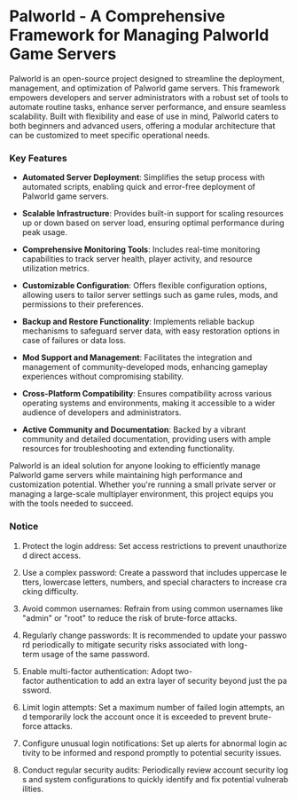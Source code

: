 # Palworld - A Comprehensive Framework for Managing Palworld Game Servers

Palworld is an open-source project designed to streamline the deployment, management, and optimization of Palworld game servers. This framework empowers developers and server administrators with a robust set of tools to automate routine tasks, enhance server performance, and ensure seamless scalability. Built with flexibility and ease of use in mind, Palworld caters to both beginners and advanced users, offering a modular architecture that can be customized to meet specific operational needs.

### Key Features

- **Automated Server Deployment**: Simplifies the setup process with automated scripts, enabling quick and error-free deployment of Palworld game servers.
  
- **Scalable Infrastructure**: Provides built-in support for scaling resources up or down based on server load, ensuring optimal performance during peak usage.

- **Comprehensive Monitoring Tools**: Includes real-time monitoring capabilities to track server health, player activity, and resource utilization metrics.

- **Customizable Configuration**: Offers flexible configuration options, allowing users to tailor server settings such as game rules, mods, and permissions to their preferences.

- **Backup and Restore Functionality**: Implements reliable backup mechanisms to safeguard server data, with easy restoration options in case of failures or data loss.

- **Mod Support and Management**: Facilitates the integration and management of community-developed mods, enhancing gameplay experiences without compromising stability.

- **Cross-Platform Compatibility**: Ensures compatibility across various operating systems and environments, making it accessible to a wider audience of developers and administrators.

- **Active Community and Documentation**: Backed by a vibrant community and detailed documentation, providing users with ample resources for troubleshooting and extending functionality.

Palworld is an ideal solution for anyone looking to efficiently manage Palworld game servers while maintaining high performance and customization potential. Whether you're running a small private server or managing a large-scale multiplayer environment, this project equips you with the tools needed to succeed.

### Notice

1.  Protect the login address: Set access restrictions to prevent unauthorized direct access.
    
2.  Use a complex password: Create a password that includes uppercase letters, lowercase letters, numbers, and special characters to increase cracking difficulty.
    
3.  Avoid common usernames: Refrain from using common usernames like "admin" or "root" to reduce the risk of brute-force attacks.
    
4.  Regularly change passwords: It is recommended to update your password periodically to mitigate security risks associated with long-term usage of the same password.
    
5.  Enable multi-factor authentication: Adopt two-factor authentication to add an extra layer of security beyond just the password.
    
6.  Limit login attempts: Set a maximum number of failed login attempts, and temporarily lock the account once it is exceeded to prevent brute-force attacks.
    
7.  Configure unusual login notifications: Set up alerts for abnormal login activity to be informed and respond promptly to potential security issues.
    
8.  Conduct regular security audits: Periodically review account security logs and system configurations to quickly identify and fix potential vulnerabilities.
        